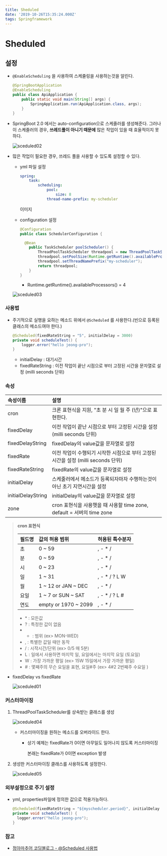 ```yaml
---
title: Sheduled
date: '2019-10-26T15:35:24.000Z'
tags: Springframework
---
```


# Sheduled

## 설정

* `@EnableScheduling` 을 사용하여 스케쥴링을 사용하는것을 알린다.

  ```java
  @SpringBootApplication
  @EnableScheduling
  public class ApiApplication {
      public static void main(String[] args) {
          SpringApplication.run(ApiApplication.class, args);
      }
  }
  ```

* SpringBoot 2.0 에서는 auto-configuration으로 스케줄러를 생성해준다. 그러나 이 스케줄러의 경우, **쓰레드풀이 아니기 때문에** 많은 작업이 있을 때 효율적이지 못하다.

  ![sceduled02](../../.gitbook/assets/sceduled02.png)

* 많은 작업이 필요한 경우, 쓰레드 풀을 사용할 수 있도록 설정할 수 있다.

  * yml 파일 설정

    ```yaml
    spring:
        task:
            scheduling:
                pool:
                    size: 8
                thread-name-prefix: my-scheduler
    ```

    이미지

  * configuration 설정

    ```java
    @Configuration
    public class SchedulerConfiguration {

      @Bean
        public TaskScheduler poolScheduler() {
            ThreadPoolTaskScheduler threadpool = new ThreadPoolTaskScheduler();
            threadpool.setPoolSize(Runtime.getRuntime().availableProcessors() * 2);
            threadpool.setThreadNamePrefix("my-scheduler");
            return threadpool;
        } 
    }
    ```

    * Runtime.getRuntime\(\).availableProcessors\(\) = 4

  ![sceduled03](../../.gitbook/assets/sceduled03.png)

### 사용법

* 주기적으로 실행을 요하는 메소드 위에서 `@Scheduled` 를 사용한다.\(빈으로 등록된 클래스의 메소드여야 한다.\)

  ```java
  @Scheduled(fixedRateString = "5", initialDelay = 3000) 
  private void scheduleTest() {
      logger.error("hello jeong-pro"); 
  }
  ```

  * initialDelay : 대기시간
  * fixedRateString : 이전 작업이 끝난 시점으로 부터 고정된 시간을 문자열로 설정 \(milli seconds 단위\)

### 속성

| 속성이름 | 설명 |
| :--- | :--- |
| cron | 크론 표현식을 지원, "초 분 시 일 월 주 \(년\)"으로 표현한다. |
| fixedDelay | 이전 작업이 끝난 시점으로 부터 고정된 시간을 설정 \(milli seconds 단위\) |
| fixedDelayString | fixedDelay의 value값을 문자열로 설정 |
| fixedRate | 이전 작업이 수행되기 시작한 시점으로 부터 고정된 시간을 설정 \(milli seconds 단위\) |
| fixedRateString | fixedRate의 value값을 문자열로 설정 |
| initialDelay | 스케줄러에서 메소드가 등록되자마자 수행하는것이 아닌 초기 지연시간을 설정 |
| initialDelayString | initialDelay의 value값을 문자열로 설정 |
| zone | cron 표현식을 사용햇을 때 사용할 time zone, default = 서버의 time zone |

> **cron 표현식**
>
> | 필드명 | 값의 허용 범위 | 허용된 특수분자 |
> | :--- | :--- | :--- |
> | 초 | 0 ~ 59 | , - \* / |
> | 분 | 0 ~ 59 | , - \* / |
> | 시 | 0 ~ 23 | , - \* / |
> | 일 | 1 ~ 31 | , - \* / ? L W |
> | 월 | 1 ~ 12 or JAN ~ DEC | , - \* / |
> | 요일 | 1 ~ 7 or SUN ~ SAT | , - \* / ? L \# |
> | 연도 | empty or 1970 ~ 2099 | , - \* / |
>
> * \* : 모든값
> * ? : 특정한 값이 없음
> * - : 범위 \(ex&gt; MON-WED\)
> * , : 특별한 값일 때만 동작
> * / : 시작시간/단위 \(ex&gt; 0/5 매 5분\)
> * L : 일에서 사용하면 마지막 일, 요일에서는 마지막 요일 \(토요일\)
> * W : 가장 가까운 평일 \(ex&gt; 15W 15일에서 가장 가까운 평일\)
> * \# : 몇째주의 무슨 요일을 표현, 요일\#주 \(ex&gt; 4\#2 2번째주 수요일 \)

* fixedDelay vs fixedRate

  ![sceduled01](../../.gitbook/assets/sceduled01.png)

### 커스터마이징

1. ThreadPoolTaskScheduler를 상속받는 클래스를 생성

   ![sceduled04](../../.gitbook/assets/sceduled04.png)

   * 커스터마이징을 원하는 메소드를 오버라이드 한다.
     * 상기 예제는 fixedRate가 0이면 아무일도 일어나지 않도록 커스터마이징

       본래는 fixedRate가 0이면 exception 발생

2. 생성한 커스터마이징 클래스를 사용하도록 설정한다.

   ![sceduled05](../../.gitbook/assets/sceduled05.png)

### 외부설정으로 주기 설정

* yml, properties파일에 정의한 값으로 적용가능하다.

  ```java
  @Scheduled(fixedRateString = "${myscheduler.period}", initialDelay = 2000) 
  private void scheduleTest() { 
    logger.error("hello jeong-pro"); 
  }
  ```

### 참고

* [정아마추어 코딩블로그 - @Scheduled 사용법](https://jeong-pro.tistory.com/186)

